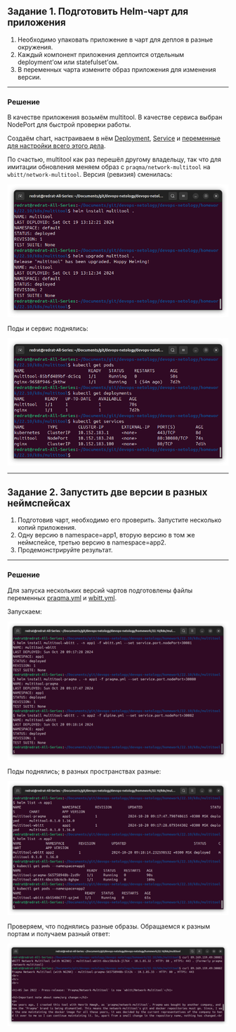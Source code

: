 ## Задание 1. Подготовить Helm-чарт для приложения

1. Необходимо упаковать приложение в чарт для деплоя в разные окружения. 
2. Каждый компонент приложения деплоится отдельным deployment’ом или statefulset’ом.
3. В переменных чарта измените образ приложения для изменения версии.

---

### Решение

В качестве приложения возьмём multitool. В качестве сервиса выбран NodePort для быстрой проверки работы.

Создаём chart, настраиваем в нём [Deployment](k8s/multitool/templates/deployment.yaml), [Service](k8s/multitool/templates/service.yaml) и [переменные для настройки всего этого дела](k8s/multitool/values.yaml).

По счастью, multitool как раз перешёл другому владельцу, так что для имитации обновления меняем образ с `praqma/network-multitool` на `wbitt/network-multitool`. Версия (ревизия) сменилась:

![alt text](img/1.1.png)

Поды и сервис поднялись:

![alt text](img/1.2.png)

---

## Задание 2. Запустить две версии в разных неймспейсах

1. Подготовив чарт, необходимо его проверить. Запуститe несколько копий приложения.
2. Одну версию в namespace=app1, вторую версию в том же неймспейсе, третью версию в namespace=app2.
3. Продемонстрируйте результат.

---

### Решение

Для запуска нескольких версий чартов подготовлены файлы переменных [praqma.yml](k8s/multitool/praqma.yml) и [wbitt.yml](k8s/multitool/wbitt.yml).

Запускаем:

![alt text](img/2.1.png)

Поды поднялись; в разных пространствах разные:

![alt text](img/2.2.png)

Проверяем, что поднялись разные образы. Обращаемся к разным портам и получаем разный ответ:

![alt text](img/2.3.png)